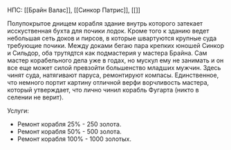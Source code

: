 НПС: [[Брайн Валас]], [[Синкор Патрис]], [[]]

Полупокрытое днищем корабля здание внутрь которого затекает исскуственная бухта для почики лодок. Кроме того к зданию ведет небольшая сеть доков и пирсов, в которые швартуются крупные суда требующие почики. Между доками бегаю пара крепких юношей Синкор и Сильдор, оба трутядтся как подмастерия у мастера Брайна. Сам мастер корабельного дела уже в годах, но мускул ему не занимать и он все еще может силой превзойти большенство младших мужчин. Здесь чинят суда, натягивают паруса, ремонтируют компасы. Единственное, что немного портит картину отличной верфи ворчливость мастера, который утверждает, что лично чинил корабль Фугарта (никто в селении не верит).

Услуги: 
* Ремонт корабля 25% - 250 золота.
* Ремонт корабля 50% - 500 золота. 
* Ремонт корабля 100% - 1000 золотых. 